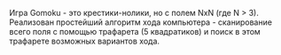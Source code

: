 Игра Gomoku - это крестики-нолики, но с полем NxN (где N > 3).
Реализован простейший алгоритм хода компьютера - сканирование всего поля с помощью трафарета (5 квадратиков) и поиск в этом трафарете возможных вариантов хода. 
